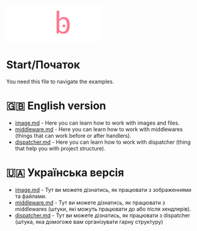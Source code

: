 <img src="../images/mubble_logo.png" alt="Mubble logo" width="50%" height="50%">

# Start/Початок
You need this file to navigate the examples.

# 🇬🇧 English version
* [image.md](./english/image.md) - Here you can learn how to work with images and files.
* [middleware.md](./english/middleware.md) - Here you can learn how to work with middlewares (things that can work before or after handlers).
* [dispatcher.md](./english/dispatch.md) - Here you can learn how to work with dispatcher (thing that help you with project structure).

# 🇺🇦 Українська версія
* [image.md](./ukrainian/image.md) - Тут ви можете дізнатись, як працювати з зображеннями та файлами.
* [middleware.md](./ukrainian/middleware.md) - Тут ви можете дізнатись, як працювати з middlewares (штуки, які можуть працювати до або після хендлерів).
* [dispatcher.md](./ukrainian/dispatch.md) - Тут ви можете дізнатись, як працювати з dispatcher (штука, яка домогоже вам організувати гарну структуру)
